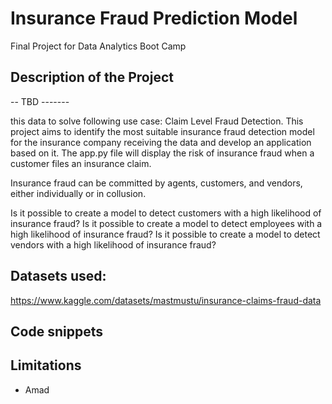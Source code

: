 
# Insurance Fraud Prediction Model
Final Project for Data Analytics Boot Camp

## Description of the Project 
-- TBD -------

this data to solve following use case:
Claim Level Fraud Detection.
This project aims to identify the most suitable insurance fraud detection model for the insurance company receiving the data and develop an application based on it. The app.py file will display the risk of insurance fraud when a customer files an insurance claim.

Insurance fraud can be committed by agents, customers, and vendors, either individually or in collusion.

Is it possible to create a model to detect customers with a high likelihood of insurance fraud?
Is it possible to create a model to detect employees with a high likelihood of insurance fraud?
Is it possible to create a model to detect vendors with a high likelihood of insurance fraud?


## Datasets used: 
https://www.kaggle.com/datasets/mastmustu/insurance-claims-fraud-data

## Code snippets



## Limitations
- Amad

